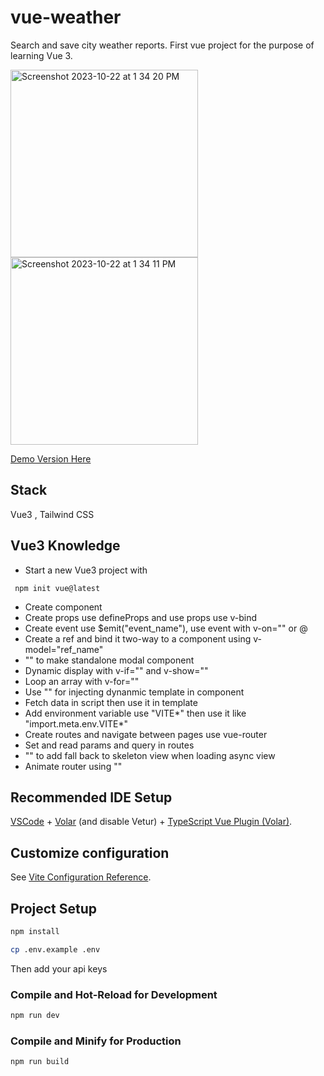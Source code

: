 # vue-weather
Search and save city weather reports.
First vue project for the purpose of learning Vue 3.  

<img width="300" alt="Screenshot 2023-10-22 at 1 34 20 PM" src="https://github.com/hitpoint6/vue-weather/assets/62563309/523201e6-5b31-491d-abd7-930f1c80a475">
<img width="300" alt="Screenshot 2023-10-22 at 1 34 11 PM" src="https://github.com/hitpoint6/vue-weather/assets/62563309/7017dc33-1536-4cd0-8dea-97a3d72fae52">

[Demo Version Here](https://master--gentle-hamster-c40892.netlify.app/)

## Stack

Vue3 , Tailwind CSS

## Vue3 Knowledge

- Start a new Vue3 project with

```
 npm init vue@latest
```

- Create component
- Create props use defineProps and use props use v-bind
- Create event use $emit("event_name"), use event with v-on="" or @
- Create a ref and bind it two-way to a component using v-model="ref_name"
- "<Teleport>" to make standalone modal component
- Dynamic display with v-if="" and v-show=""
- Loop an array with v-for=""
- Use "<slot>" for injecting dynanmic template in component
- Fetch data in script then use it in template
- Add environment variable use "VITE*" then use it like "import.meta.env.VITE*"
- Create routes and navigate between pages use vue-router
- Set and read params and query in routes
- "<Suspend>" to add fall back to skeleton view when loading async view
- Animate router using "<Transition>"

## Recommended IDE Setup

[VSCode](https://code.visualstudio.com/) + [Volar](https://marketplace.visualstudio.com/items?itemName=Vue.volar) (and disable Vetur) + [TypeScript Vue Plugin (Volar)](https://marketplace.visualstudio.com/items?itemName=Vue.vscode-typescript-vue-plugin).

## Customize configuration

See [Vite Configuration Reference](https://vitejs.dev/config/).

## Project Setup

```sh
npm install
```

```sh
cp .env.example .env
```

Then add your api keys

### Compile and Hot-Reload for Development

```sh
npm run dev
```

### Compile and Minify for Production

```sh
npm run build
```
